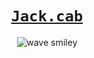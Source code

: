 <h1 align="center"><a href="https://jack.cab"><code>Jack.cab</code></a></h1>

<p align="center"><img alt="wave smiley" src="https://media.tenor.com/uQJyw8sJs5kAAAAC/emoji-emoji-hello.gif"></p>
